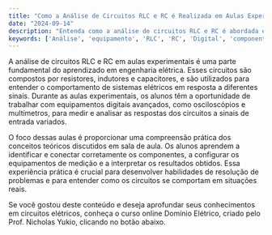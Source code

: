 ```yaml
---
title: "Como a Análise de Circuitos RLC e RC é Realizada em Aulas Experimentais?"
date: "2024-09-14"
description: "Entenda como a análise de circuitos RLC e RC é abordada em aulas experimentais de engenharia elétrica."
keywords: ['Análise', 'equipamento', 'RLC', 'RC', 'Digital', 'componente', 'Avançada']
---
```


A análise de circuitos RLC e RC em aulas experimentais é uma parte fundamental do aprendizado em engenharia elétrica. Esses circuitos são compostos por resistores, indutores e capacitores, e são utilizados para entender o comportamento de sistemas elétricos em resposta a diferentes sinais. Durante as aulas experimentais, os alunos têm a oportunidade de trabalhar com equipamentos digitais avançados, como osciloscópios e multímetros, para medir e analisar as respostas dos circuitos a sinais de entrada variados.

O foco dessas aulas é proporcionar uma compreensão prática dos conceitos teóricos discutidos em sala de aula. Os alunos aprendem a identificar e conectar corretamente os componentes, a configurar os equipamentos de medição e a interpretar os resultados obtidos. Essa experiência prática é crucial para desenvolver habilidades de resolução de problemas e para entender como os circuitos se comportam em situações reais.

Se você gostou deste conteúdo e deseja aprofundar seus conhecimentos em circuitos elétricos, conheça o curso online Domínio Elétrico, criado pelo Prof. Nicholas Yukio, clicando no botão abaixo.